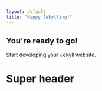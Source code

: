 ```yaml
---
layout: default
title: "Happy Jekylling!"
---
```


## You're ready to go!

Start developing your Jekyll website.

# Super header